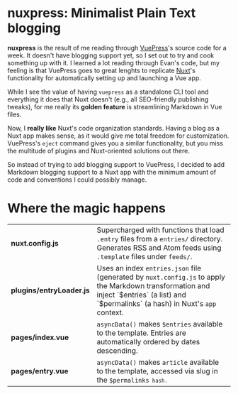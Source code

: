 # nuxpress: Minimalist Plain Text blogging

**nuxpress** is the result of me reading through [VuePress][1]'s source code for
a week. It doesn't have blogging support yet, so I set out to try and cook 
something up with it. I learned a lot reading through Evan's code, but my 
feeling is that VuePress goes to great lenghts to replicate [Nuxt][2]'s 
functionality for automatically setting up and launching a Vue app.

[1]: https://vuepress.vuejs.org/
[2]: http://nuxtjs.org/

While I see the value of having `vuepress` as a standalone CLI tool and 
everything it does that Nuxt doesn't (e.g., all SEO-friendly publishing tweaks), 
for me really its **golden feature** is streamlining Markdown in Vue files.

Now, I **really like** Nuxt's code organization standards. Having a blog as
a Nuxt app makes sense, as it would give me total freedom for customization.
VuePress's `eject` command gives you a similar functionality, but you miss
the multitude of plugins and Nuxt-oriented solutions out there.

So instead of trying to add blogging support to VuePress, I decided to add 
Markdown blogging support to a Nuxt app with the minimum amount of code 
and conventions I could possibly manage.

# Where the magic happens

<table>
<tr>
<td><b>nuxt.config.js</b></td>
<td>Supercharged with functions that load <code>.entry</code> files from a 
<code>entries/</code> directory. Generates RSS and Atom feeds using
<code>.template</code> files under <code>feeds/</code>.</td>
</tr>
<tr>
<td><b>plugins/entryLoader.js</b></td>
<td>Uses an index <code>entries.json</code> file (generated by 
<code>nuxt.config.js</code> to apply the Markdown transformation and inject 
`$entries` (a list) and `$permalinks` (a hash) in Nuxt's <code>app</code> 
context.</td>
</tr>
<tr>
<td><b>pages/index.vue</b></td>
<td><code>asyncData()</code> makes <code>$entries</code> available to 
the template. Entries are automatically ordered by dates descending.</td>
</tr>
<tr>
<td><b>pages/entry.vue</b></td>
<td><code>asyncData()</code> makes <code>article</code> available to 
the template, accessed via slug in the <code>$permalinks<code> hash.</td>
</tr>
</table>

